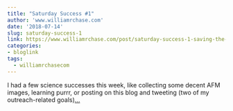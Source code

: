 ```yaml
---
title: "Saturday Success #1"
author: 'www.williamrchase.com'
date: '2018-07-14'
slug: saturday-success-1
link: https://www.williamrchase.com/post/saturday-success-1-saving-the-planet/
categories:
- bloglink
tags:
  - williamrchasecom
---
```


I had a few science successes this week, like collecting some decent AFM images, learning purrr, or posting on this blog and tweeting (two of my outreach-related goals)[... <i class="fas fa-external-link-alt"></i>](https://www.williamrchase.com/post/saturday-success-1-saving-the-planet/)

